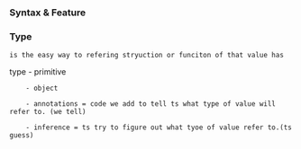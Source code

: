 ### Syntax & Feature

### Type

    is the easy way to refering stryuction or funciton of that value has

type - primitive

        - object

        - annotations = code we add to tell ts what type of value will refer to. (we tell)

        - inference = ts try to figure out what tyoe of value refer to.(ts guess)
